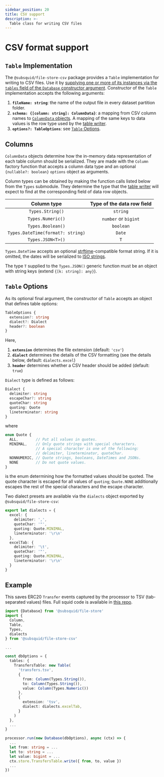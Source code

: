 ```yaml
---
sidebar_position: 20
title: CSV support
description: >-
  Table class for writing CSV files
---
```


# CSV format support

## `Table` Implementation

The `@subsquid/file-store-csv` package provides a `Table` implementation for writing to CSV files. Use it by [supplying one or more of its instances via the `tables` field of the `Database` constructor argument](../overview/#database-options). Constructor of the `Table` implementation accepts the following arguments:
1. **`fileName: string`**: the name of the output file in every dataset partition folder.
2. **`schema: {[column: string]: ColumnData}`**: a mapping from CSV column names to [`ColumnData` objects](#columns). A mapping of the same keys to data values is the row type used by the [table writer](../overview/#table-writer-interface).
3. **`options?: TableOptions`**: see [`Table` Options](#table-options).

## Columns

`ColumnData` objects determine how the in-memory data representation of each table column should be serialized. They are made with the `Column` factory function that accepts a column data type and an optional `{nullable?: boolean}` `options` object as arguments.

Column types can be obtained by making the function calls listed below from the `Types` submodule. They determine the type that the [table writer](../overview/#table-writer-interface) will expect to find at the corresponding field of data row objects.

| Column type                       | Type of the data row field |
|:---------------------------------:|:--------------------------:|
| `Types.String()`                  | `string`                   |
| `Types.Numeric()`                 | `number` or `bigint`       |
| `Types.Boolean()`                 | `boolean`                  |
| `Types.DateTime(format?: string)` | `Date`                     |
| `Types.JSON<T>()`                 | `T`                        |

`Types.DateTime` accepts an optional [strftime](https://pubs.opengroup.org/onlinepubs/009695399/functions/strftime.html)-compatible format string. If it is omitted, the dates will be serialized to [ISO strings](https://developer.mozilla.org/en-US/docs/Web/JavaScript/Reference/Global_Objects/Date/toISOString).

The type `T` supplied to the `Types.JSON()` generic function must be an object with string keys (extend `{[k: string]: any}`).

## `Table` Options

As its optional final argument, the constructor of `Table` accepts an object that defines table options:
```typescript
TableOptions {
  extension?: string
  dialect?: Dialect
  header?: boolean
}
```
Here,
1. **`extension`** determines the file extension (default: `'csv'`)
2. **`dialect`** determines the details of the CSV formatting (see the details below, default: `dialects.excel`)
3. **`header`** determines whether a CSV header should be added (default: `true`)

`Dialect` type is defined as follows:
```typescript
Dialect {
  delimiter: string
  escapeChar?: string
  quoteChar: string
  quoting: Quote
  lineterminator: string
}
```
where
```typescript
enum Quote {
  ALL,        // Put all values in quotes.
  MINIMAL,    // Only quote strings with special characters.
              // A special character is one of the following:
              // delimiter, lineterminator, quoteChar.
  NONNUMERIC, // Quote strings, booleans, DateTimes and JSONs.
  NONE        // Do not quote values.
}
```
is the enum determining how the formatted values should be quoted. The quote character is escaped for all values of `quoting`; `Quote.NONE` additionally escapes the rest of the special characters and the escape character.

Two dialect presets are available via the `dialects` object exported by `@subsquid/file-store-csv`:
```typescript
export let dialects = {
  excel: {
    delimiter: ',',
    quoteChar: '"',
    quoting: Quote.MINIMAL,
    lineterminator: '\r\n'
  },
  excelTab: {
    delimiter: '\t',
    quoteChar: '"',
    quoting: Quote.MINIMAL,
    lineterminator: '\r\n'
  }
}
```

## Example

This saves ERC20 `Transfer` events captured by the processor to TSV (tab-separated values) files. Full squid code is available in [this repo](https://github.com/subsquid-labs/file-store-csv-example).

```typescript
import {Database} from '@subsquid/file-store'
import {
  Column,
  Table,
  Types,
  dialects
} from '@subsquid/file-store-csv'

...

const dbOptions = {
  tables: {
    TransfersTable: new Table(
      'transfers.tsv',
      {
        from: Column(Types.String()),
        to: Column(Types.String()),
        value: Column(Types.Numeric())
      },
      {
        extension: 'tsv',
        dialect: dialects.excelTab,
      }
    )
  },
  ...
}

processor.run(new Database(dbOptions), async (ctx) => {
  ...
  let from: string = ...
  let to: string = ...
  let value: bigint = ...
  ctx.store.TransfersTable.write({ from, to, value })
  ...
})
```
